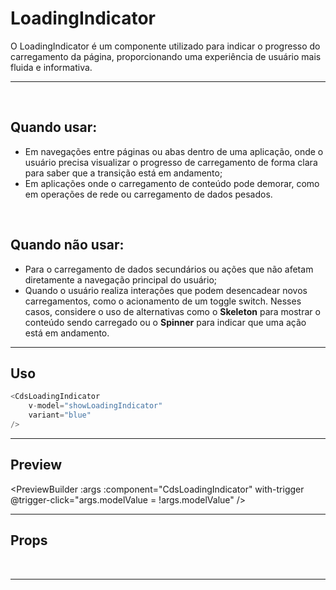 # LoadingIndicator

O LoadingIndicator é um componente utilizado para indicar o progresso do carregamento da página, proporcionando uma experiência de usuário mais fluida e informativa.

---
<br>

## Quando usar:
- Em navegações entre páginas ou abas dentro de uma aplicação, onde o usuário precisa visualizar o progresso de carregamento de forma clara para saber que a transição está em andamento;
- Em aplicações onde o carregamento de conteúdo pode demorar, como em operações de rede ou carregamento de dados pesados.

<br>

## Quando não usar:
- Para o carregamento de dados secundários ou ações que não afetam diretamente a navegação principal do usuário;
- Quando o usuário realiza interações que podem desencadear novos carregamentos, como o acionamento de um toggle switch. Nesses casos, considere o uso de alternativas como o **Skeleton** para mostrar o conteúdo sendo carregado ou o **Spinner** para indicar que uma ação está em andamento.

---

## Uso

```js
<CdsLoadingIndicator
	v-model="showLoadingIndicator"
	variant="blue"
/>
```

---

## Preview


<PreviewBuilder
	:args
	:component="CdsLoadingIndicator"
	with-trigger
	@trigger-click="args.modelValue = !args.modelValue"
/>

---

## Props

<APITable
	name="CdsLoadingIndicator"
	section="props"
/>
<br>

---

<script setup>
import { ref } from 'vue';
import CdsLoadingIndicator from '@/components/LoadingIndicator.vue';

const args = ref({});
</script>
